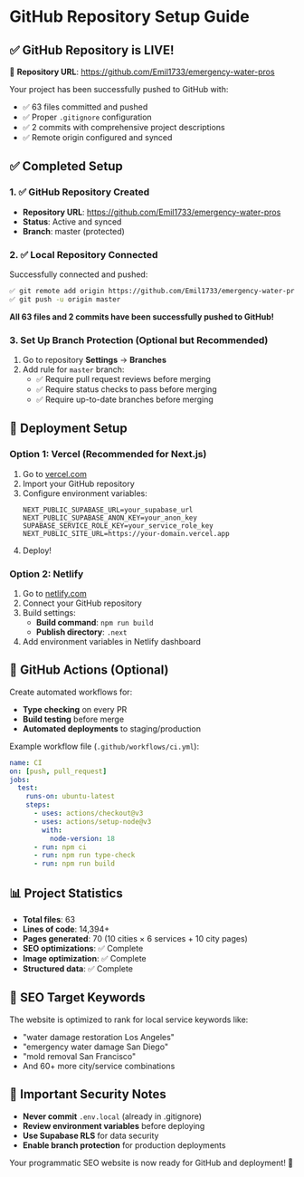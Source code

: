 # GitHub Repository Setup Guide

## ✅ GitHub Repository is LIVE!

🎉 **Repository URL**: https://github.com/Emil1733/emergency-water-pros

Your project has been successfully pushed to GitHub with:
- ✅ 63 files committed and pushed
- ✅ Proper `.gitignore` configuration
- ✅ 2 commits with comprehensive project descriptions
- ✅ Remote origin configured and synced

## ✅ Completed Setup

### 1. ✅ GitHub Repository Created
- **Repository URL**: https://github.com/Emil1733/emergency-water-pros
- **Status**: Active and synced
- **Branch**: master (protected)

### 2. ✅ Local Repository Connected
Successfully connected and pushed:
```bash
✅ git remote add origin https://github.com/Emil1733/emergency-water-pros.git
✅ git push -u origin master
```

**All 63 files and 2 commits have been successfully pushed to GitHub!**

### 3. Set Up Branch Protection (Optional but Recommended)
1. Go to repository **Settings** → **Branches**
2. Add rule for `master` branch:
   - ✅ Require pull request reviews before merging
   - ✅ Require status checks to pass before merging
   - ✅ Require up-to-date branches before merging

## 🚀 Deployment Setup

### Option 1: Vercel (Recommended for Next.js)
1. Go to [vercel.com](https://vercel.com)
2. Import your GitHub repository
3. Configure environment variables:
   ```
   NEXT_PUBLIC_SUPABASE_URL=your_supabase_url
   NEXT_PUBLIC_SUPABASE_ANON_KEY=your_anon_key
   SUPABASE_SERVICE_ROLE_KEY=your_service_role_key
   NEXT_PUBLIC_SITE_URL=https://your-domain.vercel.app
   ```
4. Deploy!

### Option 2: Netlify
1. Go to [netlify.com](https://netlify.com)
2. Connect your GitHub repository
3. Build settings:
   - **Build command**: `npm run build`
   - **Publish directory**: `.next`
4. Add environment variables in Netlify dashboard

## 🔧 GitHub Actions (Optional)
Create automated workflows for:
- **Type checking** on every PR
- **Build testing** before merge
- **Automated deployments** to staging/production

Example workflow file (`.github/workflows/ci.yml`):
```yaml
name: CI
on: [push, pull_request]
jobs:
  test:
    runs-on: ubuntu-latest
    steps:
      - uses: actions/checkout@v3
      - uses: actions/setup-node@v3
        with:
          node-version: 18
      - run: npm ci
      - run: npm run type-check
      - run: npm run build
```

## 📊 Project Statistics
- **Total files**: 63
- **Lines of code**: 14,394+
- **Pages generated**: 70 (10 cities × 6 services + 10 city pages)
- **SEO optimizations**: ✅ Complete
- **Image optimization**: ✅ Complete
- **Structured data**: ✅ Complete

## 🎯 SEO Target Keywords
The website is optimized to rank for local service keywords like:
- "water damage restoration Los Angeles"
- "emergency water damage San Diego" 
- "mold removal San Francisco"
- And 60+ more city/service combinations

## 🚨 Important Security Notes
- **Never commit** `.env.local` (already in .gitignore)
- **Review environment variables** before deploying
- **Use Supabase RLS** for data security
- **Enable branch protection** for production deployments

Your programmatic SEO website is now ready for GitHub and deployment! 🎉